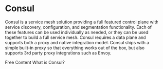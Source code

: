 # Consul

Consul is a service mesh solution providing a full featured control plane with service discovery, configuration, and segmentation functionality. Each of these features can be used individually as needed, or they can be used together to build a full service mesh. Consul requires a data plane and supports both a proxy and native integration model. Consul ships with a simple built-in proxy so that everything works out of the box, but also supports 3rd party proxy integrations such as Envoy.

<ResourceGroupTitle>Free Content</ResourceGroupTitle>
<BadgeLink colorScheme='yellow' badgeText='Read' href='https://www.consul.io/docs/intro'>What is Consul?</BadgeLink>
